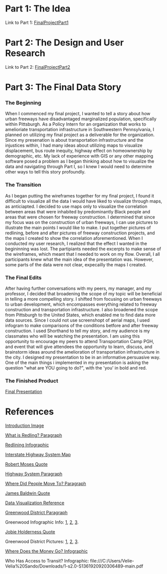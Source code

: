 # Part 1: The Idea
Link to Part 1: [FinalProjectPart1](FinalProjectPart1.md/)
# Part 2: The Design and User Research
Link to Part 2: [FinalProjectPart2](FinalProjectPart2.md/)
# Part 3: The Final Data Story
### The Beginning
When I commenced my final project, I wanted to tell a story about how urban freeways have disadvantaged marginalized population, specifically within Pittsburgh. As a Policy Intern for an organization that works to amelioriate transportation infrastructure in Southwestern Pennsylvania, I planned on utilizing my final project as a deliverable for the organization. Since my presenation is about transportation infrastructure and the injustices within, I had many ideas about utilizing maps to visualize displacement, bus route inequity, highway effect on homeownership by demographic, etc. My lack of experience with GIS or any other mapping software posed a problem as I began thinking about how to visualize the data and navigating through Part I, so I knew I would need to determine other ways to tell this story profoundly.

### The Transition
As I began putting the wireframes together for my final project, I found it difficult to visualize all the data I would have liked to visualize through maps, as anticiapted. I decided to use maps only to visualize the correlation between areas that were inhabited by predominantly Black people and areas that were chosen for freeway construction. I determined that since my focus was on the construction of urban freeways, I can use pictures to illustrate the main points I would like to make. I put together pictures of redlining, before and after pictures of freeway construction projects, and the maps I created to show the correlation aforementioned. When I conducted my user research, I realized that the effect I wanted in the begininning was lost. The partipiants needed the excerpts to make sense of the wireframes, which meant that I needed to work on my flow. Overall, I all participants knew what the main idea of the presentation was. However, some parts of the data were not clear, expecailly the maps I created. 

### The Final Edits
After having further conversations with my peers, my manager, and my professor, I decided that broadening the scope of my topic will be beneficial in telling a more compelling story. I shifted from focusing on urban freeways to urban development, which encompasses everything related to freeway construction and transportation infrastructure. I also broadened the scope from Pittsburgh to the United States, which enabled me to find data more data sources. Since I could not use screenshopt of aerial maps, I used infogram to make comparisons of the conditions betfore and after freeway construction. I used Shorthand to tell my story, and my audience is my classmates who will be watching the presentation. I am using this opportunity to encourage my peers to attend Transportation Camp PGH, and event that will give attendees the opportunity to learn, discuss, and brainstorm ideas around the amelioration of transportation infrastructure in the city. I designed my presentation to be in an informative.persuasive way. One of the main things i implemented in my presentation is asking the question "what are YOU going to do?", with the 'you' in bold and red. 


### The Finished Product

[Final Presentation](https://carnegiemellon.shorthandstories.com/the-impact-of-urban-development-on-communities-of-color-across-the-united-states/index.html)

# References
[Introduction Image](https://unsplash.com/photos/NqOInJ-ttqM)

[What is Redling? Paragraph](https://www.history.com/news/housing-segregation-new-deal-program)

[Redlining Infographic](https://ncrc.org/holc/)

[Interstate Highway System Map](https://www.fhwa.dot.gov/interstate/finalmap.cfm)

[Robert Moses Quote](https://www.theatlantic.com/business/archive/2016/03/role-of-highways-in-american-poverty/474282/)

[Highway System Paragraph](https://www.vox.com/2015/5/14/8605917/highways-interstate-cities-history)

[Where Did People Move To? Paragraph](https://www.theatlantic.com/business/archive/2016/03/role-of-highways-in-american-poverty/474282/)

[James Baldwin Quote](http://www.janejacobsinthewoo.org/blog/2016/7/7/urban-renewal-as-negro-removal-before-plumley-there-was-laurel-clayton)

[Data Visualization Reference](https://www.ncbi.nlm.nih.gov/pmc/articles/PMC6145815/)

[Greenwood District Paragraph](https://theblackwallsttimes.com/2019/02/26/tulsas-black-history-being-erased-concern-grows-over-the-rapid-gentrification-of-greenwood/)

Greenwood Infographic Info:
[1](https://www.tulsapeople.com/city-desk/greenwood-rebirth/article_fed896dc-787c-11eb-9716-2bb94f6d99ac.html),
[2](https://www.cnu.org/highways-boulevards/campaign-cities/tulsa-i-244),
[3](https://www.nbcnews.com/news/us-news/tulsa-s-greenwood-neighborhood-found-prosperity-after-1921-massacre-then-n1268455).

[Jobie Holderness Quote](https://www.nbcnews.com/news/us-news/tulsa-s-greenwood-neighborhood-found-prosperity-after-1921-massacre-then-n1268455)

Greenwood District Pictures:
[1](https://tulsahistory.pastperfectonline.com/photo/76BACD54-6E0E-487C-9F5D-253064282018),
[2](https://tulsahistory.pastperfectonline.com/photo/07448ED3-5214-4F5E-938E-554489430047),
[3](https://tulsahistory.pastperfectonline.com/photo/F1459673-372D-438A-B079-824025748949).

[Where Does the Money Go? Infographic](https://www.sciencedirect.com/science/article/pii/S2590198221000282)

Who Has Access to Transit? Infographic: file:///C:/Users/Velie-Velia%20Sando/Downloads/1-s2.0-S1361920920306489-main.pdf
 

